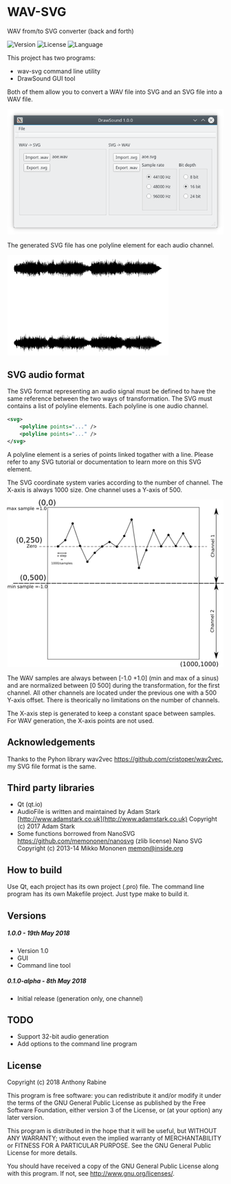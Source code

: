 # WAV-SVG

WAV from/to SVG converter (back and forth)

<!-- Version and License Badges -->
![Version](https://img.shields.io/badge/version-0.1.0-green.svg?style=flat-square) 
![License](https://img.shields.io/badge/license-GPL-blue.svg?style=flat-square) 
![Language](https://img.shields.io/badge/language-C++-yellow.svg?style=flat-square) 


This project has two programs:
  * wav-svg command line utility
  * DrawSound GUI tool

Both of them allow you to convert a WAV file into SVG and an SVG file into a WAV file.

![Screenshot](drawsound.png)

The generated SVG file has one polyline element for each audio channel.

![SVG file in Inkscape](svg_export.png)


SVG audio format
-------

The SVG format representing an audio signal must be defined to have the same reference between the two ways of transformation. The SVG must 
contains a list of polyline elements. Each polyline is one audio channel.

```xml
<svg>
	<polyline points="..." />
	<polyline points="..." />
</svg>
```

A polyline element is a series of points linked togather with a line. Please refer to any SVG tutorial or documentation to learn more on this SVG element.

The SVG coordinate system varies according to the number of channel. The X-axis is always 1000 size. One channel uses a Y-axis of 500.

![SVG file in Inkscape](audio_svg_format.png)

The WAV samples are always between [-1.0 +1.0] (min and max of a sinus) and are normalized between [0 500] during the transformation, for the first channel. 
All other channels are located under the previous one with a 500 Y-axis offset. There is theorically no limitations on the number of channels.

The X-axis step is generated to keep a constant space between samples. For WAV generation, the X-axis points are not used.

Acknowledgements
-------

Thanks to the Pyhon library wav2vec https://github.com/cristoper/wav2vec, my SVG file format is the same.

Third party libraries
-------

  * Qt (qt.io)
  * AudioFile is written and maintained by Adam Stark [http://www.adamstark.co.uk](http://www.adamstark.co.uk) Copyright (c) 2017 Adam Stark
  * Some functions borrowed from NanoSVG https://github.com/memononen/nanosvg (zlib license) Nano SVG Copyright (c) 2013-14 Mikko Mononen memon@inside.org

How to build
-------

Use Qt, each project has its own project (.pro) file. The command line program has its own Makefile project. Just type make to build it.

Versions
-------

##### 1.0.0 - 19th May 2018

- Version 1.0
- GUI
- Command line tool

##### 0.1.0-alpha - 8th May 2018

- Initial release (generation only, one channel)

TODO
-------

  * Support 32-bit audio generation
  * Add options to the command line program

License
-------

Copyright (c) 2018 Anthony Rabine

This program is free software: you can redistribute it and/or modify
it under the terms of the GNU General Public License as published by
the Free Software Foundation, either version 3 of the License, or
(at your option) any later version.

This program is distributed in the hope that it will be useful,
but WITHOUT ANY WARRANTY; without even the implied warranty of
MERCHANTABILITY or FITNESS FOR A PARTICULAR PURPOSE.  See the
GNU General Public License for more details.

You should have received a copy of the GNU General Public License
along with this program.  If not, see <http://www.gnu.org/licenses/>.
